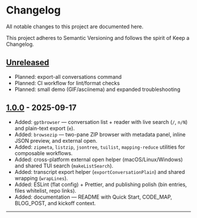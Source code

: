 # Changelog

All notable changes to this project are documented here.

This project adheres to Semantic Versioning and follows the spirit of Keep a Changelog.

## [Unreleased]

- Planned: export-all conversations command
- Planned: CI workflow for lint/format checks
- Planned: small demo (GIF/asciinema) and expanded troubleshooting

## [1.0.0] - 2025-09-17

- Added: `gptbrowser` — conversation list + reader with live search (`/`, `n/N`) and plain-text export (`e`).
- Added: `browsezip` — two-pane ZIP browser with metadata panel, inline JSON preview, and external open.
- Added: `zipmeta`, `listzip`, `jsontree`, `tuilist`, `mapping-reduce` utilities for composable workflows.
- Added: cross-platform external open helper (macOS/Linux/Windows) and shared TUI search (`makeListSearch`).
- Added: transcript export helper (`exportConversationPlain`) and shared wrapping (`wrapLines`).
- Added: ESLint (flat config) + Prettier, and publishing polish (bin entries, files whitelist, repo links).
- Added: documentation — README with Quick Start, CODE_MAP, BLOG_POST, and kickoff context.

---

[Unreleased]: https://github.com/selberhad/chatgpt-export-viewer/compare/v1.0.0...HEAD
[1.0.0]: https://github.com/selberhad/chatgpt-export-viewer/releases/tag/v1.0.0

